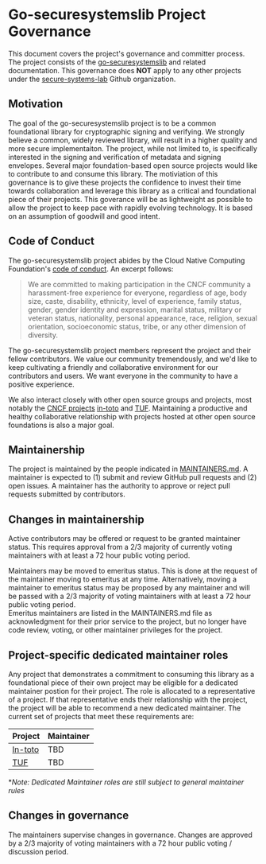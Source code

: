 # Go-securesystemslib Project Governance

This document covers the project's governance and committer process. The
project consists of the
[go-securesystemslib](https://github.com/secure-systems-lab/go-securesystemslib)
and related documentation. This governance does **NOT** apply to any other
projects under the [secure-systems-lab](https://github.com/secure-systems-lab)
Github organization.

## Motivation

The goal of the go-securesystemslib project is to be a common foundational
library for cryptographic signing and verifying. We strongly believe a common,
widely reviewed library, will result in a higher quality and more secure
implementaiton. The project, while not limited to, is specifically interested in
the signing and verification of metadata and signing envelopes. Several major
foundation-based open source projects would like to contribute to and consume
this library. The motiviation of this governance is to give these projects the
confidence to invest their time towards collaboration and leverage this library
as a critical and foundational piece of their projects. This goverance will be
as lightweight as possible to allow the project to keep pace with rapidly
evolving technology. It is based on an assumption of goodwill and good intent.

## Code of Conduct

The go-securesystemslib project abides by the Cloud Native Computing Foundation's
[code of conduct](https://github.com/cncf/foundation/blob/main/code-of-conduct.md).
An excerpt follows:

> We are committed to making participation in the CNCF community a harassment-free
experience for everyone, regardless of age, body size, caste, disability,
ethnicity, level of experience, family status, gender, gender identity and
expression, marital status, military or veteran status, nationality, personal
appearance, race, religion, sexual orientation, socioeconomic status, tribe,
or any other dimension of diversity.

The go-securesystemslib project members represent the project and their fellow
contributors. We value our community tremendously, and we'd like to keep
cultivating a friendly and collaborative environment for our contributors and
users. We want everyone in the community to have a positive experience.

We also interact closely with other open source groups and projects, most
notably the [CNCF projects](https://www.cncf.io/) [in-toto](https://in-toto.io)
and [TUF](https://theupdateframework.io).  Maintaining a productive and healthy
collaborative relationship with projects hosted at other open source foundations
is also a major goal.

## Maintainership

The project is maintained by the people indicated in [MAINTAINERS.md](MAINTAINERS.md).
A maintainer is expected to (1) submit and review GitHub pull requests and (2)
open issues. A maintainer has the authority to approve or reject pull requests
submitted by contributors.

## Changes in maintainership

Active contributors may be offered or request to be granted maintainer status.
This requires approval from a 2/3 majority of currently voting maintainers with at
least a 72 hour public voting period.

Maintainers may be moved to emeritus status.  This is done at the request of the
maintainer moving to emeritus at any time.  Alternatively, moving a maintainer to
emeritus status may be proposed by any maintainer and will be passed with a 2/3
majority of voting maintainers with at least a 72 hour public voting period.  
Emeritus maintainers are listed in the MAINTAINERS.md file as acknowledgment for
their prior service to the project, but no longer have code review, voting, or other
maintainer privileges for the project.

## Project-specific dedicated maintainer roles

Any project that demonstrates a commitment to consuming this library as a
foundational piece of their own project may be eligible for a dedicated maintainer
postion for their project. The role is allocated to a representative of a project.
If that representative ends their relationship with the project, the project will
be able to recommend a new dedicated maintainer. The current set of projects that
meet these requirements are:

| Project                                      | Maintainer |
| -------------------------------------------- | ---------- |
| [In-toto](https://github.com/in-toto)        | TBD        |
| [TUF](https://github.com/theupdateframework) | TBD        |

**Note: Dedicated Maintainer roles are still subject to general maintainer rules*

## Changes in governance

The maintainers supervise changes in governance.  Changes are approved by a 2/3
majority of voting maintainers with a 72 hour public voting / discussion period.

